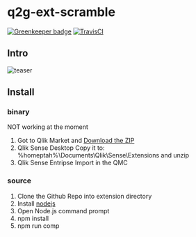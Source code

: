 # q2g-ext-scramble
[![Greenkeeper badge](https://badges.greenkeeper.io/q2g/q2g-ext-scramble.svg)](https://greenkeeper.io/)
[![TravisCI](https://travis-ci.org/q2g/q2g-ext-scramble.svg?branch=master)](https://travis-ci.org/q2g/q2g-ext-scramble)

## Intro

![teaser](https://github.com/q2g/q2g-ext-scramble/raw/master/docs/teaser.gif "Short teaser")

## Install

### binary

NOT working at the moment

1. Got to Qlik Market and [Download the ZIP](http://market.qlik.com/solutions/akquinet_extension_package)
2. Qlik Sense Desktop
   Copy it to: %homeptah%\Documents\Qlik\Sense\Extensions and unzip
3. Qlik Sense Entripse
   Import in the QMC

### source

1. Clone the Github Repo into extension directory
2. Install [nodejs](https://nodejs.org/)
3. Open Node.js command prompt
4. npm install
5. npm run comp
